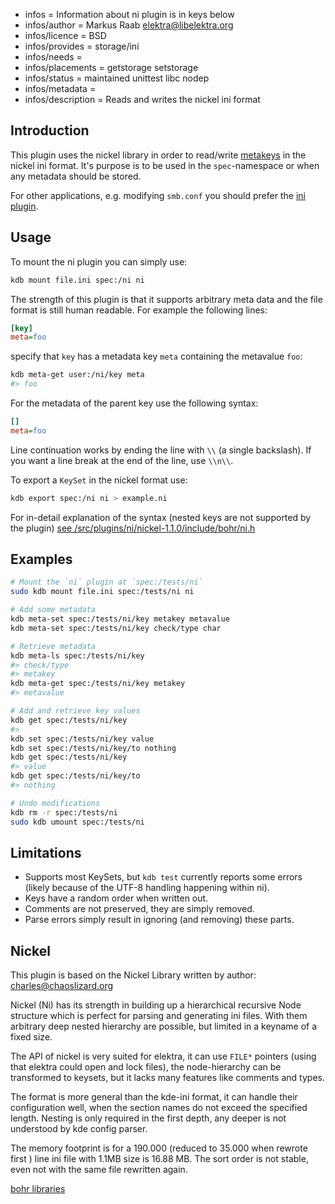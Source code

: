 - infos = Information about ni plugin is in keys below
- infos/author = Markus Raab <elektra@libelektra.org>
- infos/licence = BSD
- infos/provides = storage/ini
- infos/needs =
- infos/placements = getstorage setstorage
- infos/status = maintained unittest libc nodep
- infos/metadata =
- infos/description = Reads and writes the nickel ini format

## Introduction

This plugin uses the nickel library in order to read/write
[metakeys](/doc/help/elektra-metadata.md) in the nickel ini format. It's purpose is to be
used in the `spec`-namespace or when any metadata should be
stored.

For other applications, e.g. modifying `smb.conf` you should prefer the
[ini plugin](/src/plugins/ini).

## Usage

To mount the ni plugin you can simply use:

```bash
kdb mount file.ini spec:/ni ni
```

The strength of this plugin is that it supports arbitrary meta
data and the file format is still human readable.
For example the following lines:

```ini
[key]
meta=foo
```

specify that `key` has a metadata key `meta` containing the metavalue `foo`:

```bash
kdb meta-get user:/ni/key meta
#> foo
```

For the metadata of the parent key use the following syntax:

```ini
[]
meta=foo
```

Line continuation works by ending the line with `\\` (a single backslash).
If you want a line break at the end of the line, use `\\n\\`.

To export a `KeySet` in the nickel format use:

```bash
kdb export spec:/ni ni > example.ni
```

For in-detail explanation of the syntax
(nested keys are not supported by the plugin)
[see /src/plugins/ni/nickel-1.1.0/include/bohr/ni.h](/src/plugins/ni/nickel-1.1.0/include/bohr/ni.h)

## Examples

```sh
# Mount the `ni` plugin at `spec:/tests/ni`
sudo kdb mount file.ini spec:/tests/ni ni

# Add some metadata
kdb meta-set spec:/tests/ni/key metakey metavalue
kdb meta-set spec:/tests/ni/key check/type char

# Retrieve metadata
kdb meta-ls spec:/tests/ni/key
#> check/type
#> metakey
kdb meta-get spec:/tests/ni/key metakey
#> metavalue

# Add and retrieve key values
kdb get spec:/tests/ni/key
#>
kdb set spec:/tests/ni/key value
kdb set spec:/tests/ni/key/to nothing
kdb get spec:/tests/ni/key
#> value
kdb get spec:/tests/ni/key/to
#> nothing

# Undo modifications
kdb rm -r spec:/tests/ni
sudo kdb umount spec:/tests/ni
```

## Limitations

- Supports most KeySets, but `kdb test` currently reports some errors
  (likely because of the UTF-8 handling happening within ni).
- Keys have a random order when written out.
- Comments are not preserved, they are simply removed.
- Parse errors simply result in ignoring (and removing) these parts.

## Nickel

This plugin is based on the Nickel Library written by
author: charles@chaoslizard.org

Nickel (Ni) has its strength in building up a hierarchical
recursive Node structure which is perfect for parsing and
generating ini files. With them arbitrary deep nested hierarchy
are possible, but limited in a keyname of a fixed size.

The API of nickel is very suited for elektra, it can use
`FILE*` pointers (using that elektra could open and lock
files), the node-hierarchy can be transformed to
keysets, but it lacks many features like comments
and types.

The format is more general than the kde-ini format, it can
handle their configuration well, when the section names
do not exceed the specified length. Nesting is only required
in the first depth, any deeper is not understood by kde config
parser.

The memory footprint is for a 190.000 (reduced to 35.000 when
rewrote first ) line ini file with 1.1MB size is 16.88 MB.
The sort order is not stable, even not with the same file
rewritten again.

[bohr libraries](https://lab.burn.capital/chaz-attic/bohr)
